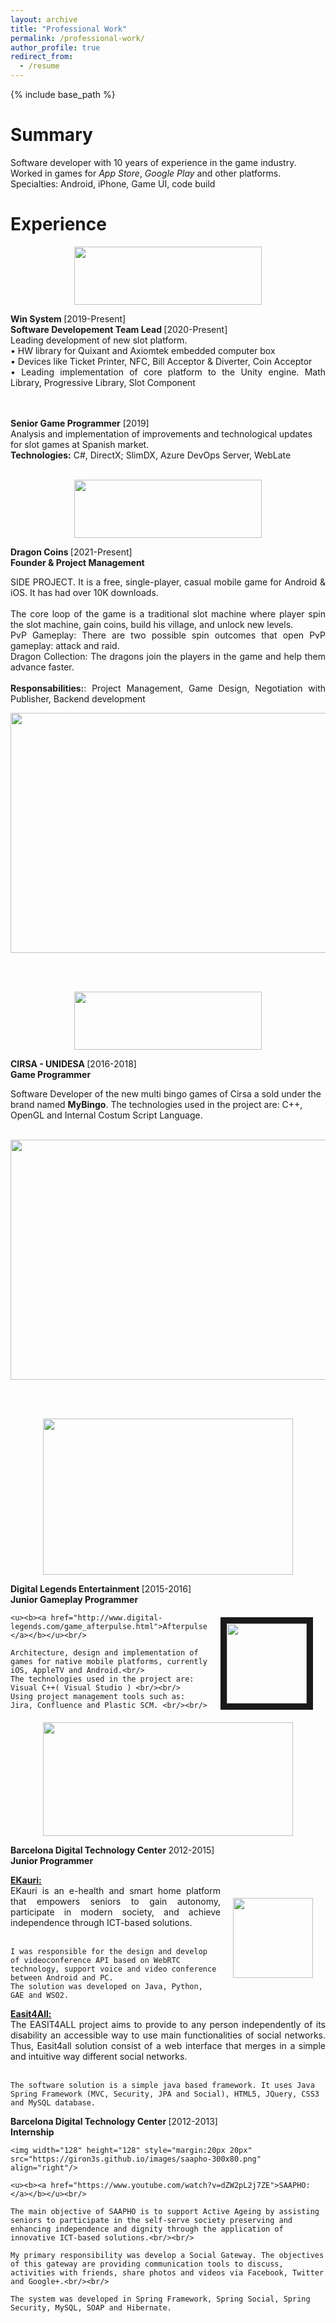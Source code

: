 ```yaml
---
layout: archive
title: "Professional Work"
permalink: /professional-work/
author_profile: true
redirect_from:
  - /resume
---
```


{% include base_path %}



Summary
======
Software developer with 10 years of experience in the game industry. Worked in games for _App Store_,
_Google Play_ and other platforms.
Specialties: Android, iPhone, Game UI, code build

Experience
======

<p align="center">
	<a href="http://winsysgroup.com/es/">
	<img width="300" height="93" src="https://giron3s.github.io/images/winsystem-287x175.jpg" />
	</a>
</p>

<p align="justify">
<b> Win System </b> [2019-Present] <br />
<b> Software Developement Team Lead </b> [2020-Present] <br/>
Leading development of new slot platform. <br />
  • HW library for Quixant and Axiomtek embedded computer box <br />
  • Devices like Ticket Printer, NFC, Bill Acceptor & Diverter, Coin Acceptor <br />
  • Leading implementation of core platform to the Unity engine. Math Library, Progressive Library, Slot Component <br />
<br/><br/>

<b> Senior Game Programmer</b> [2019]<br />
Analysis and implementation of improvements and technological updates for slot games at Spanish market. <br />
<b>Technologies:</b> C#, DirectX; SlimDX, Azure DevOps Server, WebLate <br/><br/>
</p>

<p align="center">
	<a href="https://unidesa.com/juegos/">
	<img width="300" height="93" src="https://giron3s.github.io/images/cirsa-300x93.jpg" />
	</a>
</p>


<p align="justify">
	<b> Dragon Coins </b> [2021-Present] <br />
  <b> Founder & Project Management </b><br/>

<p align="justify">
	SIDE PROJECT. It is a free, single-player, casual mobile game for Android & iOS. It has had over 10K downloads. <br/><br/>
	The core loop of the game is a traditional slot machine where player spin the slot machine, gain coins, build his village, and unlock new levels. <br/>
	PvP Gameplay: There are two possible spin outcomes that open PvP gameplay: attack and raid.<br/>
	Dragon Collection: The dragons join the players in the game and help them advance faster. <br/><br/>
	<b>Responsabilities:</b>: Project Management, Game Design, Negotiation with	Publisher, Backend development
</p>

<p align="center">
	<a href="https://play.google.com/store/apps/details?id=com.fiveamstudio.dragoncoins&hl=en&gl=US">
		<img width="811" height="384" src="https://giron3s.github.io/images/DC.jpg" />
	</a>
</p>

<br/><br/>

<p align="center">
	<a href="https://unidesa.com/juegos/">
	<img width="300" height="93" src="https://giron3s.github.io/images/cirsa-300x93.jpg" />
	</a>
</p>

<p align="justify">

<b> CIRSA - UNIDESA  </b> [2016-2018] <br />
<b> Game Programmer </b><br/>

Software Developer of the new multi bingo games of Cirsa a sold under the brand named <b>MyBingo</b>. 
The technologies used in the project are: C++, OpenGL and Internal Costum Script Language. <br/><br/>
</p>

<p align="center">
	<a href="https://unidesa.com/juegos/">
		<img width="811" height="384" src="https://giron3s.github.io/images/MyBingo.jpg" />
	</a>
</p>


<br/><br/>

<p align="center">
	<a href="http://www.digital-legends.com">
	<img width="400" height="250" src="https://giron3s.github.io/images/dle-400x250.png" />
	</a>
</p> 


<p align="justify">
	<b> Digital Legends Entertainment </b> [2015-2016] <br />
  <b> Junior Gameplay Programmer </b><br/>
	<img width="128" height="128" style="margin:20px 20px" src="https://giron3s.github.io/images/afterpulse-256x256.jpg" align="right" border="10"/>
	
	<u><b><a href="http://www.digital-legends.com/game_afterpulse.html">Afterpulse:</a></b></u><br/>
	
	Architecture, design and implementation of games for native mobile platforms, currently iOS, AppleTV and Android.<br/>
	The technologies used in the project are: Visual C++( Visual Studio ) <br/><br/>
	Using project management tools such as: Jira, Confluence and Plastic SCM. <br/><br/>
</p>


<p align="center">
	<a href="http://www.bcndigital.org/">
	<img width="400" height="182" src="https://giron3s.github.io/images/bdigital-512x233.jpg" />
	</a>
</p>


<p align="justify">
	<b> Barcelona Digital Technology Center </b> 2012-2015] <br />
  <b> Junior Programmer </b><br/>

<p align="justify">
	<u><b><a href="https://www.ekauri.com/?lang=en">EKauri:</a></b></u><br/>
	<img width="128" height="128" style="margin:20px 20px" src="https://giron3s.github.io/images/eKauri-512x193.jpg" align="right"/>
	EKauri is an e-health and smart home platform that empowers seniors to gain autonomy, participate in modern society, and achieve independence through ICT-based solutions.<br/><br/>

	I was responsible for the design and develop of videoconference API based on WebRTC technology, support voice and video conference between Android and PC. 
	The solution was developed on Java, Python, GAE and WSO2.
</p>

	
<p align="justify">
	<u><b><a href="http://gpii.github.io/cloud4all.html">Easit4All:</a></b></u><br/>
	The EASIT4ALL project aims to provide to any person independently of its disability an accessible way to use main functionalities of social networks. Thus, Easit4all solution consist of a web interface that merges in a simple and intuitive way different social networks.<br/><br/>

	The software solution is a simple java based framework. It uses Java Spring Framework (MVC, Security, JPA and Social), HTML5, JQuery, CSS3 and MySQL database.
</p> 

</p>

<p align="justify">
	<b> Barcelona Digital Technology Center </b> [2012-2013] <br />
  <b> Internship </b><br/>

	<img width="128" height="128" style="margin:20px 20px" src="https://giron3s.github.io/images/saapho-300x80.png" align="right"/>
	
	<u><b><a href="https://www.youtube.com/watch?v=dZW2pL2j7ZE">SAAPHO:</a></b></u><br/>	
	
	The main objective of SAAPHO is to support Active Ageing by assisting seniors to participate in the self-serve society preserving and enhancing independence and dignity through the application of innovative ICT-based solutions.<br/><br/>

	My primary responsibility was develop a Social Gateway. The objectives of this gateway are providing communication tools to discuss, activities with friends, share photos and videos via Facebook, Twitter and Google+.<br/><br/>
	
	The system was developed in Spring Framework, Spring Social, Spring Security, MySQL, SOAP and Hibernate. 
</p>
